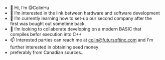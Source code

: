 - 👋 Hi, I’m @ColinHu
- 👀 I’m interested in the link between hardware and software development
- 🌱 I’m currently learning how to set-up our second company after the first was bought out sometime back.
- 💞️ I’m looking to collaborate developing on a modern BASIC that compiles befor execution into C++
- 📫 Interested parties can reach me at colin@futursoftinc.com and I'm further interested in obtaining seed money
-    preferably from Canadian sources..

<!---
ColinHu/ColinHu is a ✨ special ✨ repository because its `README.md` (this file) appears on your GitHub profile.
You can click the Preview link to take a look at your changes.
--->
